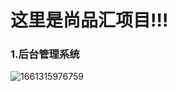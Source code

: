 # 这里是尚品汇项目!!!

### 1.后台管理系统

![1661315976759](C:\Users\Connor\AppData\Roaming\Typora\typora-user-images\1661315976759.png)